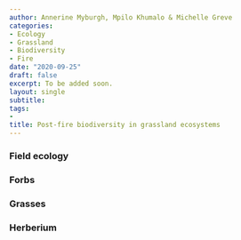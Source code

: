 ```yaml
---
author: Annerine Myburgh, Mpilo Khumalo & Michelle Greve
categories:
- Ecology
- Grassland
- Biodiversity
- Fire
date: "2020-09-25"
draft: false
excerpt: To be added soon.
layout: single
subtitle: 
tags:
- 
title: Post-fire biodiversity in grassland ecosystems 
---
```


### Field ecology


### Forbs


### Grasses


### Herberium





